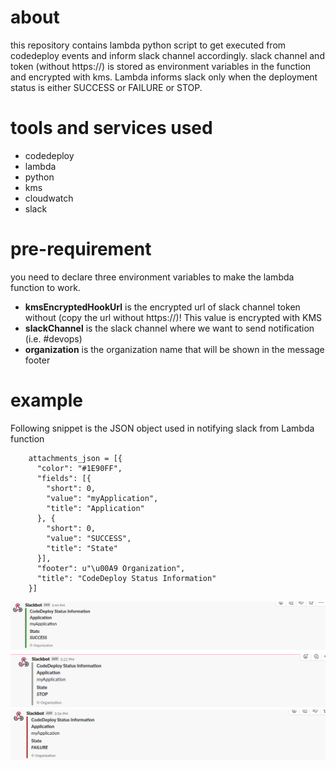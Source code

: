 # about

this repository contains lambda python script to get executed from codedeploy events and inform slack channel accordingly. slack channel and token (without https://) is stored as environment variables in the function and encrypted with kms. Lambda informs slack only when the deployment status is either SUCCESS or FAILURE or STOP.

# tools and services used

* codedeploy
* lambda
* python
* kms
* cloudwatch
* slack

# pre-requirement

you need to declare three environment variables to make the lambda function to work.

* **kmsEncryptedHookUrl** is the encrypted url of slack channel token without (copy the url without https://)! This value is encrypted with KMS
* **slackChannel** is the slack channel where we want to send notification (i.e. #devops)
* **organization** is the organization name that will be shown in the message footer

# example

Following snippet is the JSON object used in notifying slack from Lambda function

```
    attachments_json = [{
      "color": "#1E90FF",
      "fields": [{
        "short": 0,
        "value": "myApplication",
        "title": "Application"
      }, {
        "short": 0,
        "value": "SUCCESS",
        "title": "State"
      }],
      "footer": u"\u00A9 Organization",        
      "title": "CodeDeploy Status Information"
    }]
```

![Alt text](images/success.png?raw=true)
![Alt text](images/stop.png?raw=true)
![Alt text](images/fail.png?raw=true)